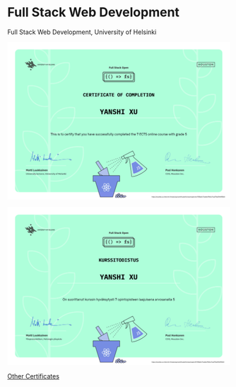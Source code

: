 # Full Stack Web Development
Full Stack Web Development, University of Helsinki


![Certificates 1 in English](./certificate-fullstack-en.png)


![Certificate 1 in Finnish](./certificate-fullstack-fi.png)


[Other Certificates](./others)

